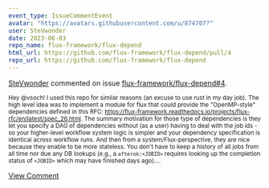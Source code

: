 ```yaml
---
event_type: IssueCommentEvent
avatar: "https://avatars.githubusercontent.com/u/874707?"
user: SteVwonder
date: 2023-06-03
repo_name: flux-framework/flux-depend
html_url: https://github.com/flux-framework/flux-depend/pull/4
repo_url: https://github.com/flux-framework/flux-depend
---
```


<a href='https://github.com/SteVwonder' target='_blank'>SteVwonder</a> commented on issue <a href='https://github.com/flux-framework/flux-depend/pull/4' target='_blank'>flux-framework/flux-depend#4</a>.

<small>Hey @vsoch! I used this repo for similar reasons (an excuse to use rust in my day job). The high level idea was to implement a module for flux that could provide the "OpenMP-style" dependencies defined in this RFC: https://flux-framework.readthedocs.io/projects/flux-rfc/en/latest/spec_26.html. The summary motivation for those type of dependencies is they let you specify a DAG of dependencies without (as a user) having to deal with the job ids - so your higher-level workflow system logic is simpler and your dependency specification is identical across workflow runs. And then from a system/Flux-perspective, they are nice because they enable to be more stateless. You don't have to keep a history of all jobs from all time nor due any DB lookups (e.g., a `afterok:<JOBID>` requires looking up the completion status of `<JOBID>` which may have finished days ago)....</small>

<a href='https://github.com/flux-framework/flux-depend/pull/4' target='_blank'>View Comment</a>